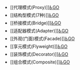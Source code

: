 - [[代理模式(Proxy)]][♿GO](./代理模式(Proxy).md.md)
- [[结构型模式(7种)]][♿GO](./结构型模式(7种).md.md)
- [[桥接模式(Bridge)]][♿GO](./桥接模式(Bridge).md.md)
- [[适配器模式(Adapter)]][♿GO](./适配器模式(Adapter).md.md)
- [[外观(门面)模式(Facade)]][♿GO](./外观(门面)模式(Facade).md.md)
- [[享元模式(Flyweight)]][♿GO](./享元模式(Flyweight).md.md)
- [[装饰模式(Decorator)]][♿GO](./装饰模式(Decorator).md.md)
- [[组合模式(Composite)]][♿GO](./组合模式(Composite).md.md)
